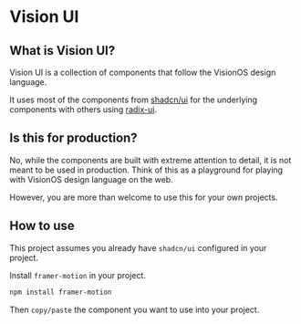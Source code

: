 # Vision UI

## What is Vision UI?

Vision UI is a collection of components that follow the VisionOS design language.

It uses most of the components from [shadcn/ui](https://ui.shadcn.com/) for the underlying components with others using [radix-ui](https://www.radix-ui.com/).

## Is this for production?

No, while the components are built with extreme attention to detail, it is not meant to be used in production.
Think of this as a playground for playing with VisionOS design language on the web.

However, you are more than welcome to use this for your own projects.

## How to use

This project assumes you already have `shadcn/ui` configured in your project.

Install `framer-motion` in your project.

```bash
npm install framer-motion
```

Then `copy/paste` the component you want to use into your project.
